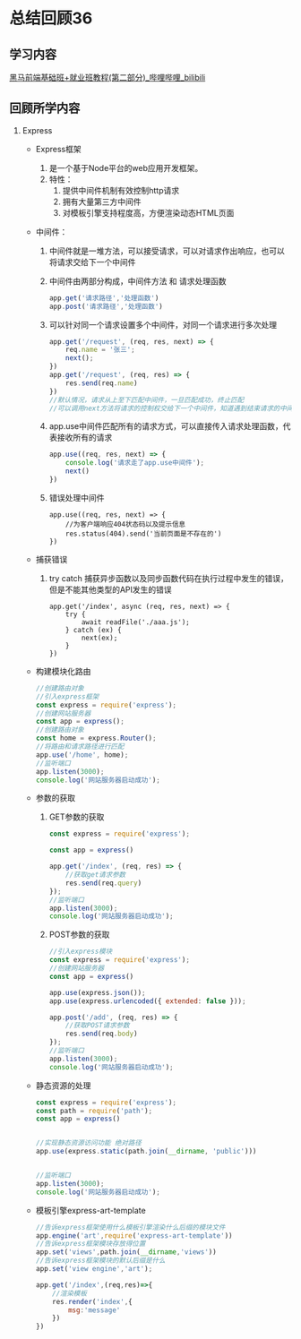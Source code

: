 # 总结回顾36

## 学习内容

[黑马前端基础班+就业班教程(第二部分)\_哔哩哔哩\_bilibili](https://www.bilibili.com/video/BV1gV411q7cz?p=224)

## 回顾所学内容

1. Express

   * Express框架

     1. 是一个基于Node平台的web应用开发框架。
     2. 特性：
        1. 提供中间件机制有效控制http请求
        2. 拥有大量第三方中间件
        3. 对模板引擎支持程度高，方便渲染动态HTML页面

   * 中间件：

     1. 中间件就是一堆方法，可以接受请求，可以对请求作出响应，也可以将请求交给下一个中间件

     2. 中间件由两部分构成，中间件方法 和 请求处理函数

        ```javascript
        app.get('请求路径','处理函数')
        app.post('请求路径','处理函数')
        ```

     3. 可以针对同一个请求设置多个中间件，对同一个请求进行多次处理

        ```javascript
        app.get('/request', (req, res, next) => {
            req.name = '张三';
            next();
        })
        app.get('/request', (req, res) => {
            res.send(req.name)
        })
        //默认情况，请求从上至下匹配中间件，一旦匹配成功，终止匹配
        //可以调用next方法将请求的控制权交给下一个中间件，知道遇到结束请求的中间件
        ```

     4. app.use中间件匹配所有的请求方式，可以直接传入请求处理函数，代表接收所有的请求

        ```javascript
        app.use((req, res, next) => {
            console.log('请求走了app.use中间件');
            next()
        })
        ```

     5. 错误处理中间件

        ```javas
        app.use((req, res, next) => {
            //为客户端响应404状态码以及提示信息
            res.status(404).send('当前页面是不存在的')
        })
        ```

   * 捕获错误

     1. try catch 捕获异步函数以及同步函数代码在执行过程中发生的错误，但是不能其他类型的API发生的错误

        ```javas
        app.get('/index', async (req, res, next) => {
            try {
                await readFile('./aaa.js');
            } catch (ex) {
                next(ex);
            }
        })
        ```

   * 构建模块化路由

     ```javascript
     //创建路由对象
     //引入express框架
     const express = require('express');
     //创建网站服务器
     const app = express();
     //创建路由对象
     const home = express.Router();
     //将路由和请求路径进行匹配
     app.use('/home', home);
     //监听端口
     app.listen(3000);
     console.log('网站服务器启动成功');
     ```

   * 参数的获取

     1. GET参数的获取

        ```javascript
        const express = require('express');
        
        const app = express()
        
        app.get('/index', (req, res) => {
            //获取get请求参数
            res.send(req.query)
        });
        //监听端口
        app.listen(3000);
        console.log('网站服务器启动成功');
        ```

     2. POST参数的获取

        ```javascript
        //引入express模块
        const express = require('express');
        //创建网站服务器
        const app = express()
        
        app.use(express.json());
        app.use(express.urlencoded({ extended: false }));
        
        app.post('/add', (req, res) => {
            //获取POST请求参数
            res.send(req.body)
        });
        //监听端口
        app.listen(3000);
        console.log('网站服务器启动成功');
        ```

   * 静态资源的处理

        ```javascript
        const express = require('express');
        const path = require('path');
        const app = express()
        
        
        //实现静态资源访问功能 绝对路径
        app.use(express.static(path.join(__dirname, 'public')))
        
        
        //监听端口
        app.listen(3000);
        console.log('网站服务器启动成功');
        ```

   * 模板引擎express-art-template

        ```javascript
        //告诉express框架使用什么模板引擎渲染什么后缀的模块文件
        app.engine('art',require('express-art-template'))
        //告诉express框架模块存放得位置
        app.set('views',path.join(__dirname,'views'))
        //告诉express框架模块的默认后缀是什么
        app.set('view engine','art');
        
        app.get('/index',(req,res)=>{
            //渲染模板
            res.render('index',{
                msg:'message'
            })
        })
        ```

     